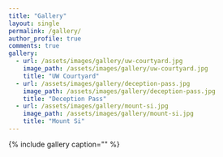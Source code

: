 ```yaml
---
title: "Gallery"
layout: single
permalink: /gallery/
author_profile: true
comments: true
gallery:
  - url: /assets/images/gallery/uw-courtyard.jpg
    image_path: /assets/images/gallery/uw-courtyard.jpg
    title: "UW Courtyard"
  - url: /assets/images/gallery/deception-pass.jpg
    image_path: /assets/images/gallery/deception-pass.jpg
    title: "Deception Pass"
  - url: /assets/images/gallery/mount-si.jpg
    image_path: /assets/images/gallery/mount-si.jpg
    title: "Mount Si"
---
```


{% include gallery caption="" %}

